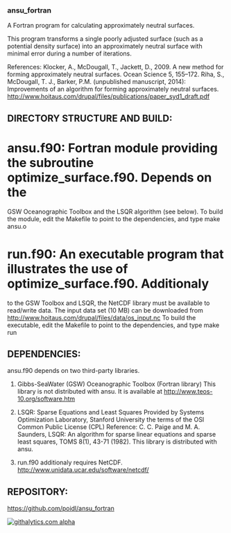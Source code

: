 ### ansu_fortran
A Fortran program for calculating approximately neutral surfaces. 

This program transforms a single poorly adjusted surface (such as a 
potential density surface) into an 
approximately neutral surface with minimal error during a number of iterations. 

References: 
Klocker, A., McDougall, T., Jackett, D., 2009. A new method for forming approximately neutral
surfaces. Ocean Science 5, 155–172.
Riha, S., McDougall, T. J., Barker, P.M. (unpublished manuscript, 2014): Improvements of an algorithm for 
forming approximately neutral surfaces. http://www.hoitaus.com/drupal/files/publications/paper_syd1_draft.pdf


## DIRECTORY STRUCTURE AND BUILD:

# ansu.f90: Fortran module providing the subroutine optimize_surface.f90. Depends on the 
GSW Oceanographic Toolbox and the LSQR algorithm (see below). To build the module, edit the 
Makefile to point to the dependencies, and type
	make ansu.o
	
# run.f90: An executable program that illustrates the use of optimize_surface.f90. Additionaly
to the GSW Toolbox and LSQR, the NetCDF library must be available to read/write data. The input
data set (10 MB) can be downloaded from http://www.hoitaus.com/drupal/files/data/os_input.nc
To build the executable, edit the Makefile to point to the dependencies, and type
	make run


## DEPENDENCIES:
ansu.f90 depends on two third-party libraries.

1) Gibbs-SeaWater (GSW) Oceanographic Toolbox (Fortran library)
This library is not distributed with ansu. It is available at
http://www.teos-10.org/software.htm

2) LSQR: Sparse Equations and Least Squares
Provided by Systems Optimization Laboratory, Stanford 
University the terms of the OSI Common Public License (CPL)
Reference: C. C. Paige and M. A. Saunders, LSQR: An algorithm for sparse
linear equations and sparse least squares, TOMS 8(1), 43-71 (1982). 
This library is distributed with ansu.

3) run.f90 additionaly requires NetCDF.
http://www.unidata.ucar.edu/software/netcdf/


## REPOSITORY:
https://github.com/poidl/ansu_fortran

[![githalytics.com alpha](https://cruel-carlota.pagodabox.com/1b6b47d26b067861a6dbf1387417841f "githalytics.com")](http://githalytics.com/poidl/ansu_fortran.git)
